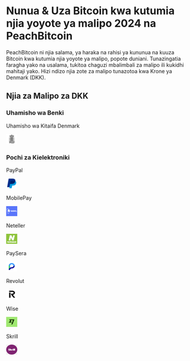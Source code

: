 <body class="payment-methods-page">

# Nunua & Uza Bitcoin kwa kutumia njia yoyote ya malipo 2024 na PeachBitcoin

PeachBitcoin ni njia salama, ya haraka na rahisi ya kununua na kuuza Bitcoin kwa kutumia njia yoyote ya malipo, popote duniani. Tunazingatia faragha yako na usalama, tukitoa chaguzi mbalimbali za malipo ili kukidhi mahitaji yako. Hizi ndizo njia zote za malipo tunazotoa kwa Krone ya Denmark (DKK).

## Njia za Malipo za DKK

### Uhamisho wa Benki

<div class="payment-grid">
    <div class="payment-grid-item">
        <p>Uhamisho wa Kitaifa Denmark</p> 
        <img src="/img/faq/logoimg/dkkdenmark.png" width="30px" height="27px" alt="Nunua bitcoin na Uhamisho wa Kitaifa Denmark, Uza bitcoin na Uhamisho wa Kitaifa Denmark">
    </div>
</div>

### Pochi za Kielektroniki

<div class="payment-grid">
    <div class="payment-grid-item">
        <p>PayPal</p>
        <img src="/img/faq/logoimg/paypal.png" width="30px" height="27px" alt="Nunua bitcoin na PayPal, Uza bitcoin na PayPal">
    </div>
    <div class="payment-grid-item">
        <p>MobilePay</p> 
        <img src="/img/faq/logoimg/mobilepay.png" width="30px" height="27px" alt="Nunua bitcoin na MobilePay, Uza bitcoin na MobilePay">
    </div>
    <div class="payment-grid-item">
        <p>Neteller</p> 
        <img src="/img/faq/logoimg/neteller.png" width="30px" height="27px" alt="Nunua bitcoin na Neteller, Uza bitcoin na Neteller">
    </div>
    <div class="payment-grid-item">
        <p>PaySera</p> 
        <img src="/img/faq/logoimg/paysera.png" width="30px" height="27px" alt="Nunua bitcoin na PaySera, Uza bitcoin na PaySera">
    </div>
    <div class="payment-grid-item">
        <p>Revolut</p> 
        <img src="/img/faq/logoimg/revolut.png" width="30px" height="27px" alt="Nunua bitcoin na Revolut, Uza bitcoin na Revolut">
    </div>
    <div class="payment-grid-item">
        <p>Wise</p>
        <img src="/img/faq/logoimg/wise.png" width="30px" height="27px" alt="Nunua bitcoin na Wise, Uza bitcoin na Wise">
    </div>
    <div class="payment-grid-item">
        <p>Skrill</p> 
        <img src="/img/faq/logoimg/skrill.png" width="30px" height="27px" alt="Nunua bitcoin na Skrill, Uza bitcoin na Skrill">
    </div>
</div>

</body>
